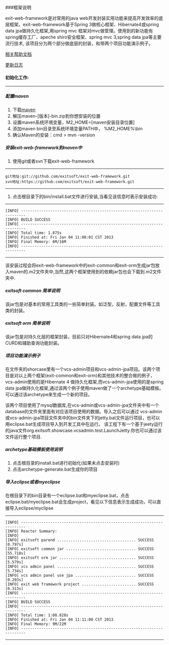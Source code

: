 ###框架说明


exit-web-framework是对常用的java web开发封装实用功能来提高开发效率的底层框架。exit-web-framework基于Spring 3做核心框架、Hibernate4或spring data jpa做持久化框架,用spring mvc 框架对mvc做管理。使用到的新功能有spring缓存工厂、apeche shiro安全框架、spring mvc 3,spring data jpa等主要流行技术, 该项目分为两个部分做底层的封装，和带两个项目功能演示例子。

[相关帮助文档](https://github.com/exitsoft/exit-web-framework/wiki)

[更新日志](https://github.com/exitsoft/exit-web-framework/wiki/%E6%9B%B4%E6%96%B0%E6%97%A5%E5%BF%97)

#### 初始化工作:

***

##### 配置maven

1. 下载[maven](http://maven.apache.org/download.html)
1. 解压maven-[版本]-bin.zip到你想安装的位置
1. 设置maven系统环境变量，M2_HOME=[maven安装目录位置]
1. 添加maven bin目录至系统环境变量PATH中， %M2_HOME%\bin
1. 确认Maven的安装：cmd > mvn -version

##### 安装exit-web-framework到maven中

1. 使用git或者svn下载exit-web-framework

***
	git地址:git://github.com/exitsoft/exit-web-framework.git
	svn地址:https://github.com/exitsoft/exit-web-framework.git
***

1. 点击根目录下的bin/install.bat文件进行安装,当看见该信息时表示安装成功:

***
	[INFO] ------------------------------------------------------------------------
	[INFO] BUILD SUCCESS
	[INFO] ------------------------------------------------------------------------
	[INFO] Total time: 1.875s
	[INFO] Finished at: Fri Jan 04 11:08:01 CST 2013
	[INFO] Final Memory: 6M/16M
	[INFO] ------------------------------------------------------------------------
***
该安装过程会将exit-web-framework中的exit-common和exit-orm生成jar包放入maven的.m2文件夹中,当然,这两个框架使用到的依赖jar包也会下载到.m2文件夹中.


##### exitsoft common 简单说明

该jar包是对基本的常用工具类的一些简单封装。如泛型，反射，配置文件等工具类的封装。

##### exitsoft orm 简单说明

该jar包是对持久化层的框架封装，目前只对Hibernate4和spring data jpa的CURD和辅助查询功能封装。

##### 项目功能演示例子

在文件夹的shorcase里有一个vcs-admin项目和vcs-admin-jpa项目。该两个项目是对以上两个框架(exit-common和exit-orm)和其他技术的整合做的例子，vcs-admin使用的是Hibernate 4 做持久化框架,而vcs-admin-jpa使用的是spring data jpa做持久化框架,通过该两个例子使用maven做了一个archetype基础模板。可以通过该archetype来生成一个新的项目。

该两个项目使用了mysql数据库,在vcs-admin或vcs-admin-jpa文件夹中有一个database的文件夹里面有对应该项目使用的数据。导入之后可以通过
vcs-admin或vcs-admin-jpa项目文件夹中的bin文件夹下的jetty.bat文件运行项目，也可以用eclipse.bat生成项目导入到开发工具中在运行。
该工程下有一个基于jeety运行的java文件org.exitsoft.showcase.vcsadmin.test.LaunchJetty.你也可以通过该文件运行整个项目.

##### archetype基础模板使用说明
1. 点击根目录的install.bat进行初始化(如果未点击安装时)
1. 点击archetype-generate.bat生成你的项目

##### 导入eclipse或者myeclipse
在根目录下的bin目录有一个eclipse.bat和myeclipse.bat，点击eclipse.bat/myeclipse.bat会生成project，看见以下信息表示生成成功，可以直接导入eclipse/myclipse

***
	[INFO] ------------------------------------------------------------------------
	[INFO] Reactor Summary:
	[INFO]
	[INFO] exitsoft parend ................................... SUCCESS [0.797s]
	[INFO] exitsoft common jar ............................... SUCCESS [55.718s]
	[INFO] exitsoft orm jar .................................. SUCCESS [5.579s]
	[INFO] vcs admin panel ................................... SUCCESS [5.734s]
	[INFO] vcs admin panel use jpa ........................... SUCCESS [0.203s]
	[INFO] exit web framework project ........................ SUCCESS [0.313s]
	[INFO] ------------------------------------------------------------------------
	[INFO] BUILD SUCCESS
	[INFO] ------------------------------------------------------------------------
	[INFO] Total time: 1:08.828s
	[INFO] Finished at: Fri Jan 04 11:11:00 CST 2013
	[INFO] Final Memory: 9M/22M
	[INFO] ------------------------------------------------------------------------
***
